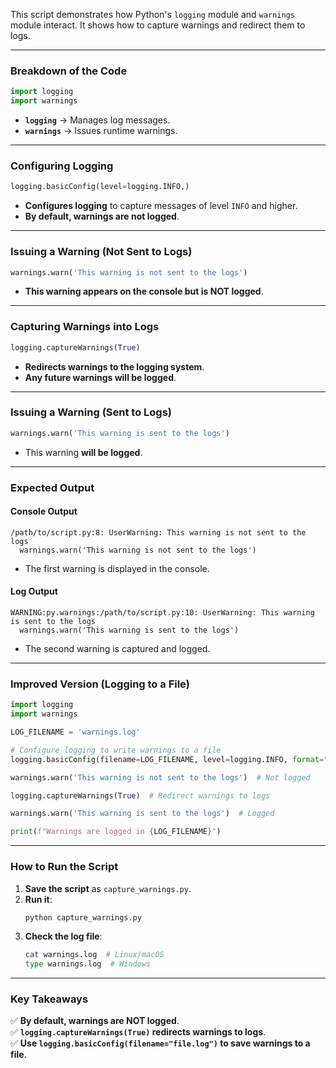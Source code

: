 This script demonstrates how Python's `logging` module and `warnings` module interact. It shows how to capture warnings and redirect them to logs.

---

### **Breakdown of the Code**
```python
import logging
import warnings
```
- **`logging`** → Manages log messages.
- **`warnings`** → Issues runtime warnings.

---

### **Configuring Logging**
```python
logging.basicConfig(level=logging.INFO,)
```
- **Configures logging** to capture messages of level `INFO` and higher.
- **By default, warnings are not logged**.

---

### **Issuing a Warning (Not Sent to Logs)**
```python
warnings.warn('This warning is not sent to the logs')
```
- **This warning appears on the console but is NOT logged**.

---

### **Capturing Warnings into Logs**
```python
logging.captureWarnings(True)
```
- **Redirects warnings to the logging system**.
- **Any future warnings will be logged**.

---

### **Issuing a Warning (Sent to Logs)**
```python
warnings.warn('This warning is sent to the logs')
```
- This warning **will be logged**.

---

### **Expected Output**
#### **Console Output**
```
/path/to/script.py:8: UserWarning: This warning is not sent to the logs
  warnings.warn('This warning is not sent to the logs')
```
- The first warning is displayed in the console.

#### **Log Output**
```
WARNING:py.warnings:/path/to/script.py:10: UserWarning: This warning is sent to the logs
  warnings.warn('This warning is sent to the logs')
```
- The second warning is captured and logged.

---

### **Improved Version (Logging to a File)**
```python
import logging
import warnings

LOG_FILENAME = 'warnings.log'

# Configure logging to write warnings to a file
logging.basicConfig(filename=LOG_FILENAME, level=logging.INFO, format="%(levelname)s:%(message)s")

warnings.warn('This warning is not sent to the logs')  # Not logged

logging.captureWarnings(True)  # Redirect warnings to logs

warnings.warn('This warning is sent to the logs')  # Logged

print(f"Warnings are logged in {LOG_FILENAME}")
```

---

### **How to Run the Script**
1. **Save the script** as `capture_warnings.py`.
2. **Run it**:
   ```sh
   python capture_warnings.py
   ```
3. **Check the log file**:
   ```sh
   cat warnings.log  # Linux/macOS
   type warnings.log  # Windows
   ```

---

### **Key Takeaways**
✅ **By default, warnings are NOT logged**.  
✅ **`logging.captureWarnings(True)` redirects warnings to logs**.  
✅ **Use `logging.basicConfig(filename="file.log")` to save warnings to a file**.  
